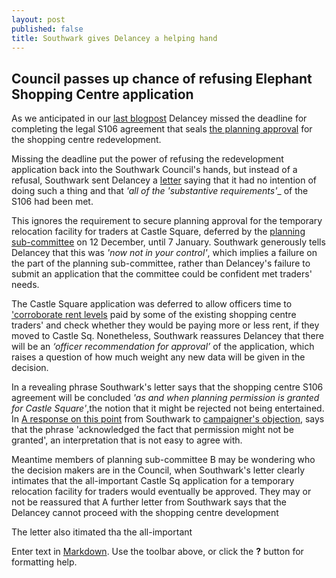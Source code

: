 ```yaml
---
layout: post
published: false
title: Southwark gives Delancey a helping hand
---
```

## Council passes up chance of refusing Elephant Shopping Centre application

As we anticipated in our [last blogpost](http://35percent.org/2018-12-16-mayor-approves-shopping-centre/) Delancey missed the deadline for completing the legal S106 agreement that seals [the planning approval](http://35percent.org/2018-07-09-delancey/) for the shopping centre redevelopment.

Missing the deadline put the power of refusing the redevelopment application back into the Southwark Council's hands, but instead of a refusal, Southwark sent Delancey a [letter](https://twitter.com/35percent_EAN/status/1074272767074291712) saying that it had no intention of doing such a thing and that _'all of the 'substantive requirements'__ of the S106 had been met.  

This ignores the requirement to secure planning approval for the temporary relocation facility for traders at Castle Square, deferred by the [planning sub-committee](http://35percent.org/2018-12-16-mayor-approves-shopping-centre/) on 12 December, until 7 January.  Southwark generously tells Delancey that this was _'now not in your control'_, which implies a failure on the part of the planning sub-committee, rather than Delancey's failure to submit an application that the committee could be confident met traders' needs. 

The Castle Square application was deferred to allow officers time to ['corroborate rent levels](http://planbuild.southwark.gov.uk/documents/?GetDocument=%7b%7b%7b!12dhIwvd2JFDUQgBXBnMXA%3d%3d!%7d%7d%7d) paid by some of the existing shopping centre traders' and check whether they would be paying more or less rent, if they moved to Castle Sq.  Nonetheless, Southwark reassures Delancey that there will be an _‘officer recommendation for approval’_ of the application, which raises a question of how much weight any new data will be given in the decision.

In a revealing phrase Southwark's letter says that the shopping centre S106 agreement will be concluded _'as and when planning permission is granted for Castle Square'_,the notion that it might be rejected not being entertained.  In [A response on this point](https://docdro.id/t6AVbTv) from Southwark to [campaigner's objection](https://docdro.id/OAz3IlX), says that the phrase 'acknowledged the fact that permission might not be granted', an interpretation that is not easy to agree with.




Meantime members of planning sub-committee B may be wondering who the decision makers are in the Council, when Southwark's letter clearly intimates that the all-important Castle Sq application for a temporary relocation facility for traders would eventually be approved. They may or not be reassured that A further letter from Southwark says that the  Delancey cannot proceed with the shopping centre development 

The letter also itimated tha the all-important 

Enter text in [Markdown](http://daringfireball.net/projects/markdown/). Use the toolbar above, or click the **?** button for formatting help.
